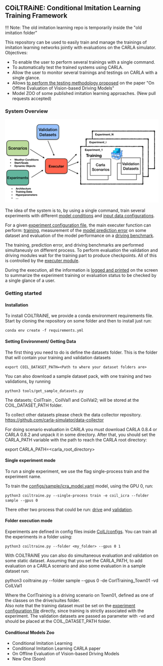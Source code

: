 COiLTRAiNE: Conditional Imitation Learning Training Framework
-------------------------------------------------------------

!!! Note: The old imitation learning repo is temporarily inside
the "old imitation folder"

This repository can be used to easily train and manage the trainings of imitation
learning networks jointly with evaluations  on the CARLA simulator.
Objectives:

 * To enable the user to perform several trainings with a single command.
 * To automatically test the trained systems using CARLA.
 * Allow the user to monitor several trainings
   and testings on CARLA with a single glance.
 * Allows [to perform the testing methodology proposed](docs/on_offline_evaluation.md)
 on the paper "On Offline Evaluation of Vision-based Driving Models"
 * Model ZOO of some published imitation learning approaches. (New
 pull requests accepted)



### System Overview


![COIL Diagram](docs/img/CoIL.png?raw=true )

The idea of the system is to, by using a single command, train several
experiments with different [model conditions](docs/network.md) and
[input data configurations](docs/input.md).

For a given [experiment configuration file](docs/configuration.md), the main executer function
can perform:  [training](docs/main_modules.md/#train), measurement of the [model prediction error](docs/main_modules.md/#validation) on some
dataset and evaluation of the model performance on a [driving benchmark](docs/main_modules.md/#drive).


The training, prediction error, and driving benchmarks are performed
simultaneusly on different process. To perform evaluation
the validation and driving modules wait for the
training part to produce checkpoints. All of this is controlled
by the [executer module](docs/executer.md).


During the execution, all the information is [logged and
printed](docs/logger.md) on the screen to summarize the experiment
 training or evaluation status to be checked by a single glance
 of a user.




### Getting started

#### Installation

To install COiLTRAiNE, we provide a conda environment requirements file.
Start by cloning the repository on some folder and then to
install just run:

    conda env create -f requirements.yml



#### Setting Environment/ Getting Data

The first thing you need to do is define the datasets folder.
This is the folder that will contain your training and validation datasets

    export COIL_DATASET_PATH=<Path to where your dataset folders are>

You can also download a sample dataset pack, with one training
and two validations, by running

    python3 tools/get_sample_datasets.py

The datasets; CoilTrain , CoilVal1 and CoilVal2; will be stored at
 the COIL_DATASET_PATH folder.

To collect other datasets please check the data collector repository.
https://github.com/carla-simulator/data-collector

For doing scenario evaluation in CARLA you must download CARLA 0.8.4 or CARLA 0.8.2
and unpack it in some directory. After that, you should set the CARLA_PATH
variable with the path to reach the CARLA root directory:

   export CARLA_PATH=<carla_root_directory>


#### Single experiment mode

To run a single experiment, we use the flag single-process train
and the experiment name.

To train the [configs/sample/icra_model.yaml](configs/sample/coil_icra.yaml) model, using the GPU 0, run: 

    python3 coiltraine.py --single-process train -e coil_icra --folder sample --gpus 0

There other two process that could be run: [drive](docs/main_modules.md/#drive)
and [validation](docs/main_modules.md/#validation).


#### Folder execution mode

Experiments are defined in config files inside [CoIL/configs](docs/configuration.md).
You can train all the experiments in a folder using:

    python3 coiltraine.py --folder <my_folder> --gpus 0 1

With COiLTRAiNE you can also do simultaneous evaluation and validation
on some static dataset. Assuming that you set the CARLA_PATH, 
to add evaluation on a CARLA scenario and also some evaluation in
a sample dataset run:
     
   python3 coiltraine.py --folder sample --gpus 0 -de CorlTraining_Town01 -vd CoILVal1

Where the CorlTraining is a driving scenario on Town01, defined as one of the classes on the
drive/suites folder.  
Also note that the training dataset must be set on the [experiment configuration file](docs/configuration.md) directly,
since training is strictly associated with the experiment.
The validation datasets are passed as parameter with -vd  and should be placed 
at the COIL_DATASET_PATH folder.




#### Conditional Models Zoo

* Conditional Imitation Learning
* Conditional Imitation Learning CARLA paper
* On Offline Evaluation of Vision-based Driving Models
* New One (Soon)





